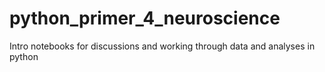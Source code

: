 # python_primer_4_neuroscience
Intro notebooks for discussions and working through data and analyses in python
